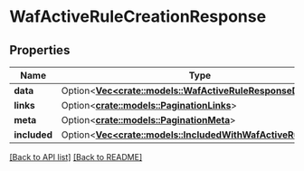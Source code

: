 # WafActiveRuleCreationResponse

## Properties

Name | Type | Description | Notes
------------ | ------------- | ------------- | -------------
**data** | Option<[**Vec&lt;crate::models::WafActiveRuleResponseData&gt;**](WafActiveRuleResponseData.md)> |  | 
**links** | Option<[**crate::models::PaginationLinks**](PaginationLinks.md)> |  | 
**meta** | Option<[**crate::models::PaginationMeta**](PaginationMeta.md)> |  | 
**included** | Option<[**Vec&lt;crate::models::IncludedWithWafActiveRuleItem&gt;**](IncludedWithWafActiveRuleItem.md)> |  | 

[[Back to API list]](../README.md#documentation-for-api-endpoints) [[Back to README]](../README.md)


